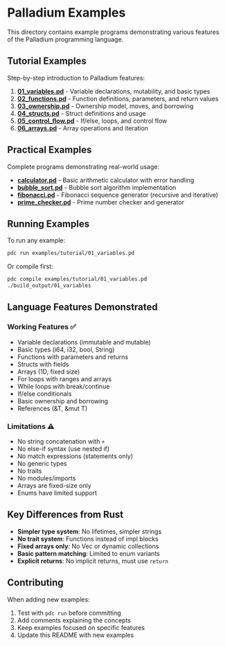 # Palladium Examples

This directory contains example programs demonstrating various features of the Palladium programming language.

## Tutorial Examples

Step-by-step introduction to Palladium features:

1. **[01_variables.pd](tutorial/01_variables.pd)** - Variable declarations, mutability, and basic types
2. **[02_functions.pd](tutorial/02_functions.pd)** - Function definitions, parameters, and return values
3. **[03_ownership.pd](tutorial/03_ownership.pd)** - Ownership model, moves, and borrowing
4. **[04_structs.pd](tutorial/04_structs.pd)** - Struct definitions and usage
5. **[05_control_flow.pd](tutorial/05_control_flow.pd)** - If/else, loops, and control flow
6. **[06_arrays.pd](tutorial/06_arrays.pd)** - Array operations and iteration

## Practical Examples

Complete programs demonstrating real-world usage:

- **[calculator.pd](practical/calculator.pd)** - Basic arithmetic calculator with error handling
- **[bubble_sort.pd](practical/bubble_sort.pd)** - Bubble sort algorithm implementation
- **[fibonacci.pd](practical/fibonacci.pd)** - Fibonacci sequence generator (recursive and iterative)
- **[prime_checker.pd](practical/prime_checker.pd)** - Prime number checker and generator

## Running Examples

To run any example:

```bash
pdc run examples/tutorial/01_variables.pd
```

Or compile first:

```bash
pdc compile examples/tutorial/01_variables.pd
./build_output/01_variables
```

## Language Features Demonstrated

### Working Features ✅
- Variable declarations (immutable and mutable)
- Basic types (i64, i32, bool, String)
- Functions with parameters and returns
- Structs with fields
- Arrays (1D, fixed size)
- For loops with ranges and arrays
- While loops with break/continue
- If/else conditionals
- Basic ownership and borrowing
- References (&T, &mut T)

### Limitations ⚠️
- No string concatenation with `+`
- No else-if syntax (use nested if)
- No match expressions (statements only)
- No generic types
- No traits
- No modules/imports
- Arrays are fixed-size only
- Enums have limited support

## Key Differences from Rust

- **Simpler type system**: No lifetimes, simpler strings
- **No trait system**: Functions instead of impl blocks
- **Fixed arrays only**: No Vec<T> or dynamic collections
- **Basic pattern matching**: Limited to enum variants
- **Explicit returns**: No implicit returns, must use `return`

## Contributing

When adding new examples:
1. Test with `pdc run` before committing
2. Add comments explaining the concepts
3. Keep examples focused on specific features
4. Update this README with new examples